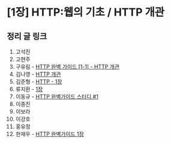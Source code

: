 # [1장] HTTP:웹의 기초 / HTTP 개관

## 정리 글 링크

1. 고석진
2. 고현주
3. 구유림 - [HTTP 완벽 가이드 [1-1] - HTTP 개관](https://yurimkoo.github.io/http/2019/07/30/http-the-definitive-guide-1-1.html)
4. 김나영 - [HTTP 개관](https://feel5ny.github.io/2019/08/03/HTTP_001/)
5. 김준형 - [HTTP - 1장](https://junjangsee.github.io/2019/07/29/network/network-01/)
6. 류지환 - [1장](https://www.notion.so/jeewhan/HTTP-44ffe78ad77d4e7e94a7b3cfdc435eb6)
7. 이동규 - [HTTP 완벽가이드 스터디 #1](https://brainbackdoor.tistory.com/120)
8. 이종진
9. 이보라
10. 이강호
11. 홍유정
12. 한재우 - [HTTP 완벽가이드 1장](https://bebiangel.github.io/2019/08/03/http-guide-chap1/)
